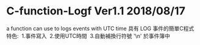 # C-function-Logf Ver1.1 2018/08/17
a function can use to logs events with UTC time
具有 LOG 事件的簡單C程式
特色:
  1.事件寫入
  2.使用UTC時間
  3.自動補換行符號 '\n' 於事件簿中
